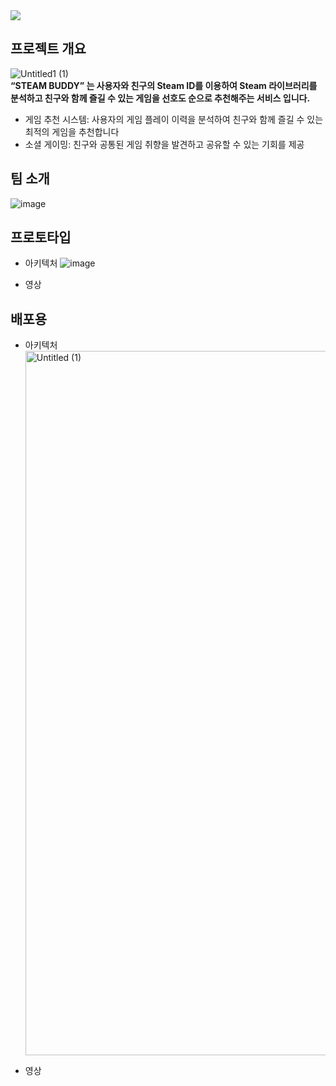 <img src="https://capsule-render.vercel.app/api?type=waving&color=auto&height=300&section=header&text=STEAMBUDDY&fontSize=90&animation=fadeIn&fontAlignY=38" />

## 프로젝트 개요
![Untitled1 (1)](https://github.com/boostcampaitech6/level2-3-recsys-finalproject-recsys-07/assets/102454481/f3e70b21-8e9c-4be9-a08a-d89256935ab2)
<br>
**“STEAM BUDDY” 는 사용자와 친구의 Steam ID를 이용하여 Steam 라이브러리를 분석하고 친구와 함께 즐길 수 있는 게임을 선호도 순으로 추천해주는 서비스 입니다.**

- 게임 추천 시스템: 사용자의 게임 플레이 이력을 분석하여 친구와 함께 즐길 수 있는 최적의 게임을 추천합니다
- 소셜 게이밍: 친구와 공통된 게임 취향을 발견하고 공유할 수 있는 기회를 제공

## 팀 소개
![image](https://github.com/boostcampaitech6/level2-3-recsys-finalproject-recsys-07/assets/102454481/d255d548-1c2c-4866-a8f2-d2f5ab5bdb74)


## 프로토타입

- 아키텍처
  ![image](https://github.com/boostcampaitech6/level2-3-recsys-finalproject-recsys-07/assets/102454481/7d419e6a-6f2b-4fe7-8981-faa367d427b8)


- 영상

## 배포용

- 아키텍처
  <img width="1127" alt="Untitled (1)" src="https://github.com/boostcampaitech6/level2-3-recsys-finalproject-recsys-07/assets/102454481/af54264f-9443-4d94-bcc6-e34169617b30">

- 영상
